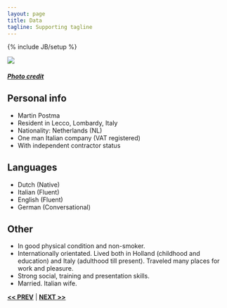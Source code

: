 ```yaml
---
layout: page
title: Data
tagline: Supporting tagline
---
```

{% include JB/setup %}

<a href="https://www.flickr.com/photos/ilbuc/5052298772" title="View photo on Flickr" target="_blank"><img src="https://farm5.staticflickr.com/4086/5052298772_9805764d5f_b.jpg"></a><br />
<h5><a href="https://www.flickr.com/people/ilbuc/" title="View user on Flickr" target="_blank">Photo credit</a></h5>

## Personal info
- Martin Postma
- Resident in  Lecco, Lombardy, Italy
- Nationality: Netherlands (NL)
- One man Italian company (VAT registered)
- With independent contractor status


## Languages

- Dutch (Native)
- Italian (Fluent)
- English (Fluent)
- German (Conversational)


## Other

- In good physical condition and non-smoker.
- Internationally orientated. Lived both in Holland (childhood and education) and Italy (adulthood till present). Traveled many places for work and pleasure.
- Strong social, training and presentation skills.
- Married. Italian wife.

<a href="/" title="Home"><b><< PREV</b></a> &#124; <a href="/work.html" title="Work"><b>NEXT >></b></a>
